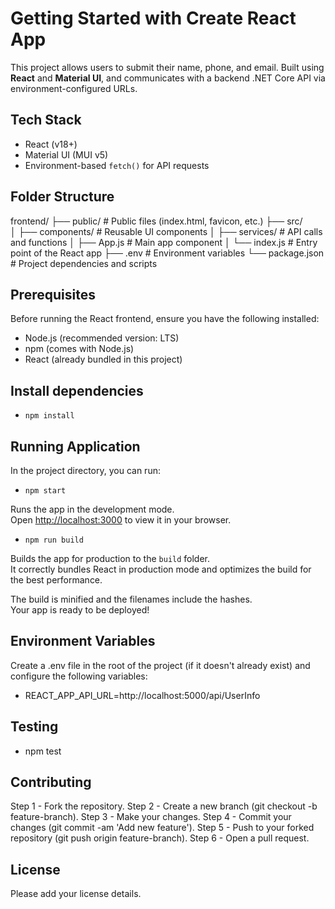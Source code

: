 # Getting Started with Create React App

This project allows users to submit their name, phone, and email. Built using **React** and **Material UI**, and communicates with a backend .NET Core API via environment-configured URLs.

## Tech Stack

- React (v18+)
- Material UI (MUI v5)
- Environment-based `fetch()` for API requests

## Folder Structure

frontend/
├── public/ # Public files (index.html, favicon, etc.)
├── src/  
│ ├── components/ # Reusable UI components
│ ├── services/ # API calls and functions
│ ├── App.js # Main app component
│ └── index.js # Entry point of the React app
├── .env # Environment variables
└── package.json # Project dependencies and scripts

## Prerequisites

Before running the React frontend, ensure you have the following installed:

- Node.js (recommended version: LTS)
- npm (comes with Node.js)
- React (already bundled in this project)

## Install dependencies

- `npm install`

## Running Application

In the project directory, you can run:

- `npm start`

Runs the app in the development mode.\
Open [http://localhost:3000](http://localhost:3000) to view it in your browser.

- `npm run build`

Builds the app for production to the `build` folder.\
It correctly bundles React in production mode and optimizes the build for the best performance.

The build is minified and the filenames include the hashes.\
Your app is ready to be deployed!

## Environment Variables

Create a .env file in the root of the project (if it doesn't already exist) and configure the following variables:

- REACT_APP_API_URL=http://localhost:5000/api/UserInfo

## Testing

- npm test

## Contributing

Step 1 - Fork the repository.
Step 2 - Create a new branch (git checkout -b feature-branch).
Step 3 - Make your changes.
Step 4 - Commit your changes (git commit -am 'Add new feature').
Step 5 - Push to your forked repository (git push origin feature-branch).
Step 6 - Open a pull request.

## License

Please add your license details.
